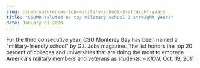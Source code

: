```yaml
---
slug: csumb-saluted-as-top-military-school-3-straight-years
title: "CSUMB saluted as top military school 3 straight years"
date: January 01 2020
---
```


 
<p>
  For the third consecutive year, CSU Monterey Bay has been named a
  "military-friendly school" by G.I. Jobs magazine. The list honors the top 20
  percent of colleges and universities that are doing the most to embrace
  America's military members and veterans as students. – <em>KION,</em> Oct. 19,
  2011
</p>
 
